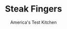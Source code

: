 ---
layout: ../../layouts/MarkdownPostLayout.astro
title: Steak Fingers
author: America's Test Kitchen
pubDate: 2023-03-15
description: "A mere 30 minutes is all the time the meat needs before receiving a double-coating of seasoned flour, which ensures that the steak fingers fry up extra crispy."
image_url: https://res.cloudinary.com/hksqkdlah/image/upload/ar_1:1,c_fill,dpr_2.0,f_auto,fl_lossy.progressive.strip_profile,g_faces:auto,q_auto:low,w_344/10378_sfs-steak-fingers-3
tags: ["Appetizers","Beef","Looking for a Recipe"]
calories: 26073
protein: 28
carbohydrates: 30
fats: 
fiber: 2
ingredients: ["1 (20-ounce) jar, dill pickles","1/2 teaspoon, baking soda","1/4 cup, steak sauce, plus extra for serving","2 tablespoons, paprika","1 tablespoon, Worcestershire sauce","2 teaspoons, garlic powder","2 pounds, beef flap meat, trimmed and cut against grain into 4 by 1/2-inch strips","2 cups, all-purpose flour","1 tablespoon, pepper","3 quarts, peanut or vegetable oil"]
serves: 8
time: "1 hour, plus 30 minutes marinating"
instructions: ["Set wire rack inside rimmed baking sheet. Line platter with triple layer of paper towels. Drain pickles, reserving 1½ cups juice; reserve pickles. Combine pickle juice and baking soda in large bowl. When foaming subsides, whisk in steak sauce, 1 tablespoon paprika, Worcestershire, and 1 teaspoon garlic powder. Add beef and toss to combine. Cover and refrigerate for 30 minutes.","Combine flour, pepper, remaining 1 tablespoon paprika, and remaining 1 teaspoon garlic powder in large bowl. Remove beef from marinade (discard marinade) and pat dry with paper towels. Toss beef in flour mixture to coat thoroughly, transfer to prepared rack, and let sit for 10 minutes. Return beef to flour mixture, toss to coat, and return to wire rack.","Add oil to large Dutch oven until it measures 2 inches deep and heat over medium-high heat to 375 degrees. Add half of beef to oil and fry, stirring occasionally, until golden brown and crispy, about 2 minutes. Transfer to prepared platter. Return oil to 375 degrees and repeat. Serve with pickles, passing extra steak sauce separately."]
nutrition: ["642 mg Potassium","305 mg Phosphorus","72 mg Calcium","4 mg Iron","42 mg Magnesium","904 mg Sodium","6 mg Zinc","342 g Fat","7 mg Niacin (B3)","244 g Monounsaturated","58 g Polyunsaturated","2 mg Vitamin C","71 mg Cholesterol","24 g Saturated","2 g Trans","2 g Fiber","48 µg Folic acid","20 µg Folate (food)","2 g Sugars","17 µg Vitamin K","30 g Carbs","102 µg Folate equivalent (total)","28 g Protein","74 mg Vitamin E","2 µg Vitamin B12","50 µg Vitamin A","3259 kcal Energy","26073 calories"]
notes: "Do not marinate the meat for more than 30 minutes or it will begin to break down."
---